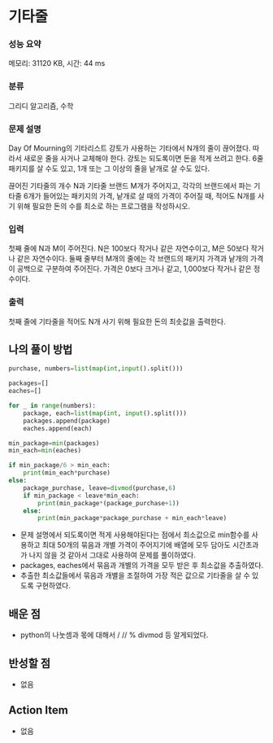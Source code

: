 # 기타줄

### 성능 요약

메모리: 31120 KB, 시간: 44 ms

### 분류

그리디 알고리즘, 수학

### 문제 설명

<p>Day Of Mourning의 기타리스트 강토가 사용하는 기타에서 N개의 줄이 끊어졌다. 따라서 새로운 줄을 사거나 교체해야 한다. 강토는 되도록이면 돈을 적게 쓰려고 한다. 6줄 패키지를 살 수도 있고, 1개 또는 그 이상의 줄을 낱개로 살 수도 있다.</p>

<p>끊어진 기타줄의 개수 N과 기타줄 브랜드 M개가 주어지고, 각각의 브랜드에서 파는 기타줄 6개가 들어있는 패키지의 가격, 낱개로 살 때의 가격이 주어질 때, 적어도 N개를 사기 위해 필요한 돈의 수를 최소로 하는 프로그램을 작성하시오.</p>

### 입력 

 <p>첫째 줄에 N과 M이 주어진다. N은 100보다 작거나 같은 자연수이고, M은 50보다 작거나 같은 자연수이다. 둘째 줄부터 M개의 줄에는 각 브랜드의 패키지 가격과 낱개의 가격이 공백으로 구분하여 주어진다. 가격은 0보다 크거나 같고, 1,000보다 작거나 같은 정수이다.</p>

### 출력 

 <p>첫째 줄에 기타줄을 적어도 N개 사기 위해 필요한 돈의 최솟값을 출력한다.</p>

## 나의 풀이 방법

```python
purchase, numbers=list(map(int,input().split()))

packages=[]
eaches=[]

for _ in range(numbers):
    package, each=list(map(int, input().split()))
    packages.append(package)
    eaches.append(each)

min_package=min(packages)
min_each=min(eaches)

if min_package/6 > min_each:
    print(min_each*purchase)
else:
    package_purchase, leave=divmod(purchase,6)
    if min_package < leave*min_each:
        print(min_package*(package_purchase+1))
    else:
        print(min_package*package_purchase + min_each*leave)
```

*   문제 설명에서 되도록이면 적게 사용해야된다는 점에서 최소값으로 min함수를 사용하고 최대 50개의 묶음과 개별 가격이 주어지기에 배열에 모두 담아도 시간초과가 나지 않을 것 같아서 그대로 사용하여 문제를 풀이하였다.
*   packages, eaches에서 묶음과 개별의 가격을 모두 받은 후 최소값을 추출하였다.
*   추출한 최소값들에서 묶음과 개별을 조절하여 가장 적은 값으로 기타줄을 살 수 있도록 구현하였다.

## 배운 점

*   python의 나눗셈과 몫에 대해서 / // % divmod 등 알게되었다.

## 반성할 점

*   없음

## Action Item

*   없음